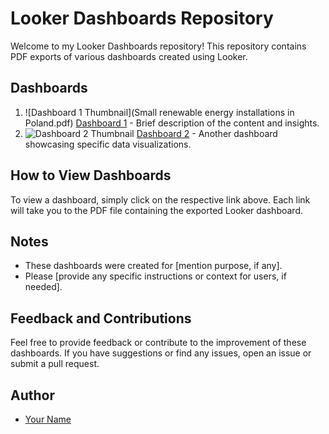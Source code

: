 # Looker Dashboards Repository

Welcome to my Looker Dashboards repository! This repository contains PDF exports of various dashboards created using Looker.

## Dashboards

1. ![Dashboard 1 Thumbnail](Small renewable energy installations in Poland.pdf) [Dashboard 1](Small_renewable_energy_installations_in_Poland.pdf) - Brief description of the content and insights.
2. ![Dashboard 2 Thumbnail](dashboard2_thumbnail.jpg) [Dashboard 2](dashboard2.pdf) - Another dashboard showcasing specific data visualizations.


## How to View Dashboards

To view a dashboard, simply click on the respective link above. Each link will take you to the PDF file containing the exported Looker dashboard.

## Notes

- These dashboards were created for [mention purpose, if any].
- Please [provide any specific instructions or context for users, if needed].

## Feedback and Contributions

Feel free to provide feedback or contribute to the improvement of these dashboards. If you have suggestions or find any issues, open an issue or submit a pull request.

## Author

- [Your Name](https://github.com/yourusername)
